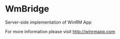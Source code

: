 # WmBridge

Server-side implementation of WinRM App

For more information please visit http://winrmapp.com
